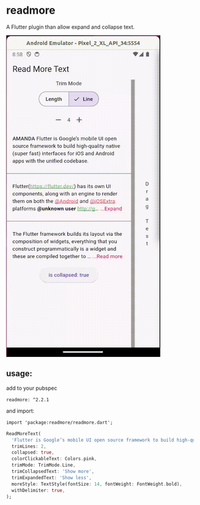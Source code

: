 # readmore

A Flutter plugin than allow expand and collapse text.

![](read-more-text-view-flutter.gif)

## usage:
add to your pubspec

```
readmore: ^2.2.1
```
and import:
```
import 'package:readmore/readmore.dart';
```

```dart
ReadMoreText(
  'Flutter is Google’s mobile UI open source framework to build high-quality native (super fast) interfaces for iOS and Android apps with the unified codebase.',
  trimLines: 2,
  collapsed: true,
  colorClickableText: Colors.pink,
  trimMode: TrimMode.Line,
  trimCollapsedText: 'Show more',
  trimExpandedText: 'Show less',
  moreStyle: TextStyle(fontSize: 14, fontWeight: FontWeight.bold),
  withDelimiter: true,
);
```


